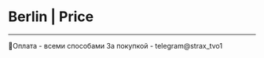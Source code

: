 # Berlin | Price
- - - - - - - - - - - - - - - - - - 
💸Оплата - всеми способами
За покупкой - telegram@strax_tvo1

